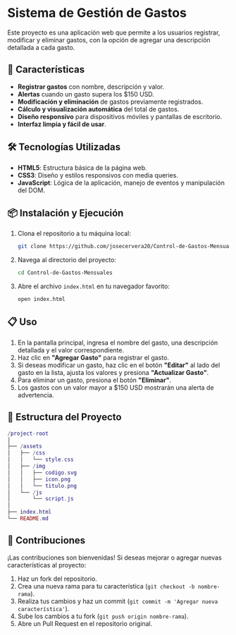 # Sistema de Gestión de Gastos


Este proyecto es una aplicación web que permite a los usuarios registrar, modificar y eliminar gastos, con la opción de agregar una descripción detallada a cada gasto.

## 🚀 Características

- **Registrar gastos** con nombre, descripción y valor.
- **Alertas** cuando un gasto supera los $150 USD.
- **Modificación y eliminación** de gastos previamente registrados.
- **Cálculo y visualización automática** del total de gastos.
- **Diseño responsivo** para dispositivos móviles y pantallas de escritorio.
- **Interfaz limpia y fácil de usar**.

## 🛠️ Tecnologías Utilizadas

- **HTML5**: Estructura básica de la página web.
- **CSS3**: Diseño y estilos responsivos con media queries.
- **JavaScript**: Lógica de la aplicación, manejo de eventos y manipulación del DOM.

## 📦 Instalación y Ejecución

1. Clona el repositorio a tu máquina local:

    ```bash
    git clone https://github.com/josecervera20/Control-de-Gastos-Mensuales.git
    ```

2. Navega al directorio del proyecto:

    ```bash
    cd Control-de-Gastos-Mensuales
    ```

3. Abre el archivo `index.html` en tu navegador favorito:

    ```bash
    open index.html
    ```

## 📋 Uso

1. En la pantalla principal, ingresa el nombre del gasto, una descripción detallada y el valor correspondiente.
2. Haz clic en **"Agregar Gasto"** para registrar el gasto.
3. Si deseas modificar un gasto, haz clic en el botón **"Editar"** al lado del gasto en la lista, ajusta los valores y presiona **"Actualizar Gasto"**.
4. Para eliminar un gasto, presiona el botón **"Eliminar"**.
5. Los gastos con un valor mayor a $150 USD mostrarán una alerta de advertencia.

## 📂 Estructura del Proyecto

```lua
/project-root
│
├── /assets
│   ├── /css
│   │   └── style.css
│   ├── /img
│   │   ├── codigo.svg
│   │   ├── icon.png
│   │   └── titulo.png
│   └── /js
│       └── script.js
│
├── index.html
└── README.md
```

## 🤝 Contribuciones

¡Las contribuciones son bienvenidas! Si deseas mejorar o agregar nuevas características al proyecto:

1. Haz un fork del repositorio.
2. Crea una nueva rama para tu característica (`git checkout -b nombre-rama`).
3. Realiza tus cambios y haz un commit (`git commit -m 'Agregar nueva característica'`).
4. Sube los cambios a tu fork (`git push origin nombre-rama`).
5. Abre un Pull Request en el repositorio original.
